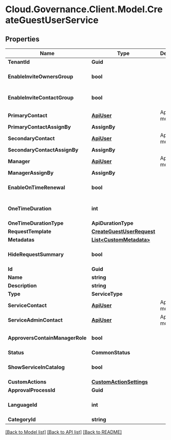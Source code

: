 # Cloud.Governance.Client.Model.CreateGuestUserService
## Properties

Name | Type | Description | Notes
------------ | ------------- | ------------- | -------------
**TenantId** | **Guid** |  | [optional] 
**EnableInviteOwnersGroup** | **bool** |  | [optional] [default to false]
**EnableInviteContactGroup** | **bool** |  | [optional] [default to false]
**PrimaryContact** | [**ApiUser**](ApiUser.md) | ApiUser model | [optional] 
**PrimaryContactAssignBy** | **AssignBy** |  | [optional] 
**SecondaryContact** | [**ApiUser**](ApiUser.md) | ApiUser model | [optional] 
**SecondaryContactAssignBy** | **AssignBy** |  | [optional] 
**Manager** | [**ApiUser**](ApiUser.md) | ApiUser model | [optional] 
**ManagerAssignBy** | **AssignBy** |  | [optional] 
**EnableOnTimeRenewal** | **bool** |  | [optional] [default to false]
**OneTimeDuration** | **int** |  | [optional] [default to 0]
**OneTimeDurationType** | **ApiDurationType** |  | [optional] 
**RequestTemplate** | [**CreateGuestUserRequest**](CreateGuestUserRequest.md) |  | [optional] 
**Metadatas** | [**List&lt;CustomMetadata&gt;**](CustomMetadata.md) |  | [optional] 
**HideRequestSummary** | **bool** |  | [optional] [default to false]
**Id** | **Guid** |  | [optional] 
**Name** | **string** |  | [optional] 
**Description** | **string** |  | [optional] 
**Type** | **ServiceType** |  | [optional] 
**ServiceContact** | [**ApiUser**](ApiUser.md) | ApiUser model | [optional] 
**ServiceAdminContact** | [**ApiUser**](ApiUser.md) | ApiUser model | [optional] 
**ApproversContainManagerRole** | **bool** |  | [optional] [default to false]
**Status** | **CommonStatus** |  | [optional] 
**ShowServiceInCatalog** | **bool** |  | [optional] [default to false]
**CustomActions** | [**CustomActionSettings**](CustomActionSettings.md) |  | [optional] 
**ApprovalProcessId** | **Guid** |  | [optional] 
**LanguageId** | **int** |  | [optional] [default to 0]
**CategoryId** | **string** |  | [optional] 

[[Back to Model list]](../README.md#documentation-for-models) [[Back to API list]](../README.md#documentation-for-api-endpoints) [[Back to README]](../README.md)

